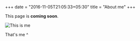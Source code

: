 +++
date = "2016-11-05T21:05:33+05:30"
title = "About me"
+++

This page is **coming soon**.

![This is me][1]

That's me ^

[1]: /img/me.jpg